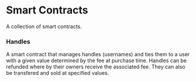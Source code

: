 # Smart Contracts
A collection of smart contracts.

### Handles
A smart contract that manages handles (usernames) and ties them to a user with a given value determined by the fee at purchase time. Handles can be refunded where by their owners receive the associated fee. They can also be transfered and sold at specified values.

